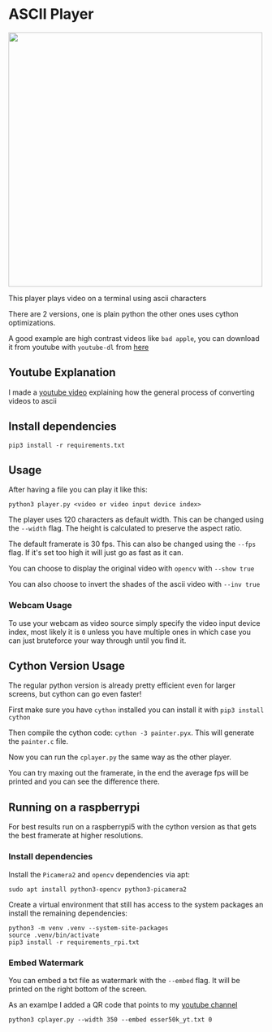 # ASCII Player

[<img src="bad_apple.gif" width="500"/>](picameleon.png)

This player plays video on a terminal using ascii characters

There are 2 versions, one is plain python the other ones uses cython optimizations.

A good example are high contrast videos like `bad apple`, you can download it from youtube with `youtube-dl` from [here](https://www.youtube.com/watch?v=FtutLA63Cp8)

## Youtube Explanation

I made a [youtube video](https://www.youtube.com/watch?v=ASJ3iY0-qpQ&ab_channel=Esser50K) explaining how the general process of converting videos to ascii

## Install dependencies

`pip3 install -r requirements.txt`

## Usage

After having a file you can play it like this:

```
python3 player.py <video or video input device index>
```

The player uses 120 characters as default width. This can be changed using the `--width` flag. The height is calculated to preserve the aspect ratio.

The default framerate is 30 fps. This can also be changed using the `--fps` flag. If it's set too high it will just go as fast as it can.

You can choose to display the original video with `opencv` with `--show true`

You can also choose to invert the shades of the ascii video with `--inv true`

### Webcam Usage

To use your webcam as video source simply specify the video input device index, most likely it is `0` unless you have multiple ones in which case  you  can just bruteforce your way through until you find it.

## Cython Version Usage

The regular python version is already pretty efficient even for larger screens, but cython can go even faster!

First make sure you have `cython` installed you can install it with `pip3 install cython`

Then compile the cython code: `cython -3 painter.pyx`. This will generate the `painter.c` file.

Now you can run the `cplayer.py` the same way as the other player.

You can try maxing out the framerate, in the end the average fps will be printed and you can see the difference there.

## Running on a raspberrypi

For best results run on a raspberrypi5 with the cython version as that gets the best framerate at higher resolutions.

### Install dependencies

Install the `Picamera2` and `opencv` dependencies via apt:

```
sudo apt install python3-opencv python3-picamera2
```

Create a virtual environment that still has access to the system packages an install the remaining dependencies:

```
python3 -m venv .venv --system-site-packages
source .venv/bin/activate
pip3 install -r requirements_rpi.txt
```

### Embed Watermark

You can embed a txt file as watermark with the `--embed` flag. It will be printed on the right bottom of the screen.

As an examlpe I added a QR code that points to my [youtube channel](https://www.youtube.com/@esser50k)

```
python3 cplayer.py --width 350 --embed esser50k_yt.txt 0
```